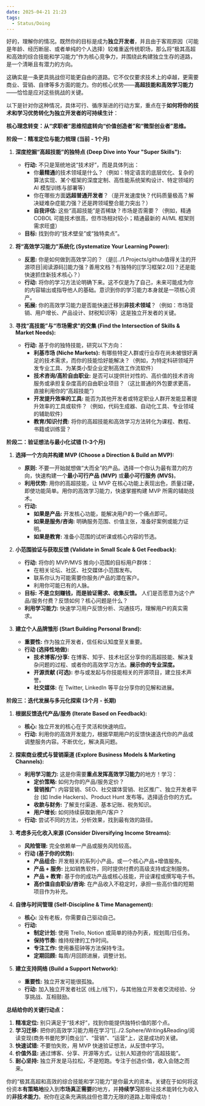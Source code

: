 ```yaml
---
date: 2025-04-21 21:23
tags:
  - Status/Doing
---
```


好的，理解你的情况。既然你的目标是成为**独立开发者**，并且由于客观原因（可能是年龄、经历断层、或者单纯的个人选择）较难重返传统职场，那么将“极其高超和高效的综合技能和学习能力”作为核心竞争力，并围绕此构建独立生存的道路，是一个清晰且有潜力的方向。

这确实是一条更具挑战但可能更自由的道路。它不仅仅要求技术上的卓越，更需要商业、营销、自律等多方面的能力。你的核心优势——**高超技能和高效学习能力**——恰恰是应对这些挑战的关键。

以下是针对你这种情况，具体可行、循序渐进的行动方案，重点在于**如何将你的技术和学习优势转化为独立开发者的可持续生计**：

**核心理念转变：从“求职者”思维彻底转向“价值创造者”和“微型创业者”思维。**

**阶段一：精准定位与能力梳理 (当前 - 1个月)**

1. **深度挖掘“高超技能”的独特点 (Deep Dive into Your "Super Skills"):**
   - **行动:** 不只是笼统地说“技术好”，而是具体列出：
     - 你**最精通**的技术领域是什么？（例如：特定语言的底层优化、复杂的算法实现、某个框架的深度定制、高性能系统架构设计、特定领域的 AI 模型训练与部署等）
     - 你在哪些方面**远超普通开发者**？（是开发速度快？代码质量极高？解决疑难杂症能力强？还是跨领域整合能力突出？）
     - **自我评估:** 这些“高超技能”是否稀缺？市场是否需要？（例如，精通 COBOL 可能技术很高，但市场相对较小；精通最新的 AI/ML 框架则需求旺盛）
   - **目标:** 找到你的“技术壁垒”或“独特卖点”。

2. **将“高效学习能力”系统化 (Systematize Your Learning Power):**
   - **反思:** 你是如何做到高效学习的？（是[[../1.Projects/github值得关注的开源项目|阅读源码]]能力强？善用文档？有独特的[[学习框架2.0]]？还是能快速抓住新技术核心？）
   - **行动:** 将你的学习方法论明确下来。这不仅是为了自己，未来可能成为你的内容输出或指导他人的基础。意识到你的学习能力本身就是一项核心资产。
   - **拓展:** 你的高效学习能力是否能快速迁移到**非技术领域**？（例如：市场营销、用户增长、产品设计、财税知识等）这是独立开发者的关键。

3. **寻找“高技能”与“市场需求”的交集 (Find the Intersection of Skills & Market Needs):**
   - **行动:** 基于你的独特技能，研究以下方向：
     - **利基市场 (Niche Markets):** 有哪些特定人群或行业存在尚未被很好满足的技术需求，而你的技能恰好能解决？（例如，为特定科研领域开发专业工具、为某类小型企业定制高效工作流软件）
     - **技术咨询/高阶自由职业:** 是否可以提供针对性的、高价值的技术咨询服务或承担复杂度高的自由职业项目？（这比普通的外包要求更高，直接利用你的“高超技能”）
     - **开发提升效率的工具:** 能否为其他开发者或特定职业人群开发能显著提升效率的工具或软件？（例如，代码生成器、自动化工具、专业领域的辅助软件）
     - **教育/知识付费:** 将你的高超技能和高效学习方法转化为课程、教程、书籍或训练营？

**阶段二：验证想法与最小化试错 (1-3个月)**

1. **选择一个方向并构建 MVP (Choose a Direction & Build an MVP):**
   - **原则:** 不要一开始就想做“大而全”的产品。选择一个你认为最有潜力的方向，快速构建一个**最小可行产品 (MVP)** 或**最小可行服务 (MVS)**。
   - **利用优势:** 用你的高超技能，让 MVP 在核心功能上表现出色，质量过硬，即使功能简单。用你的高效学习能力，快速掌握构建 MVP 所需的辅助技术。
   - **行动:**
     - **如果是产品:** 开发核心功能，能解决用户的一个痛点即可。
     - **如果是服务/咨询:** 明确服务范围、价值主张，准备好案例或能力证明。
     - **如果是教育:** 准备小范围的试听课或核心内容的节选。

2. **小范围验证与获取反馈 (Validate in Small Scale & Get Feedback):**
   - **行动:** 将你的 MVP/MVS 推向小范围的目标用户群体：
     - 在相关论坛、社区、社交媒体小范围发布。
     - 联系你认为可能需要你服务/产品的潜在客户。
     - 利用你可能已有的人脉。
   - **目标:** **不是立刻赚钱，而是验证需求、收集反馈。** 人们是否愿意为这个产品/服务付费？反馈如何？核心问题是什么？
   - **利用学习能力:** 快速学习用户反馈分析、沟通技巧，理解用户的真实需求。

3. **建立个人品牌雏形 (Start Building Personal Brand):**
   - **重要性:** 作为独立开发者，信任和认知度至关重要。
   - **行动 (选择性地做):**
     - **技术博客/分享:** 在博客、知乎、技术社区分享你的高超技能、解决复杂问题的过程、或者你的高效学习方法。**展示你的专业深度。**
     - **开源贡献 (可选):** 参与或发起与你技能相关的开源项目，建立技术声誉。
     - **社交媒体:** 在 Twitter, LinkedIn 等平台分享你的见解和进展。

**阶段三：迭代发展与多元化探索 (3个月 - 长期)**

1. **根据反馈迭代产品/服务 (Iterate Based on Feedback):**
   - **核心:** 独立开发的核心在于灵活和快速响应。
   - **行动:** 利用你的高效开发能力，根据早期用户的反馈快速迭代你的产品或调整服务内容。不断优化，解决真问题。

2. **探索商业模式与营销渠道 (Explore Business Models & Marketing Channels):**
   - **利用学习能力:** 这是你需要**重点发挥高效学习能力**的地方！学习：
     - **定价策略:** 如何为你的产品/服务定价？
     - **营销推广:** 内容营销、SEO、社交媒体营销、社区推广、独立开发者平台 (如 Indie Hackers)、Product Hunt 发布等。选择适合你的方式。
     - **收款与财务:** 了解支付渠道、基本记账、税务知识。
     - **用户增长:** 如何持续获取新用户/客户？
   - **行动:** 尝试不同的方法，分析效果，找到最有效的路径。

3. **考虑多元化收入来源 (Consider Diversifying Income Streams):**
   - **风险管理:** 完全依赖单一产品或服务风险较高。
   - **行动 (基于你的优势):**
     - **产品组合:** 开发相关的系列小产品，或一个核心产品+增值服务。
     - **产品 + 服务:** 比如销售软件，同时提供付费的高级支持或定制服务。
     - **产品 + 教育:** 基于你的成功产品或核心技能，开设课程或撰写电子书。
     - **高价值自由职业/咨询:** 在产品收入不稳定时，承担一些高价值的短期项目作为补充。

4. **自律与时间管理 (Self-Discipline & Time Management):**
   - **核心:** 没有老板，你需要自己驱动自己。
   - **行动:**
     - **制定计划:** 使用 Trello, Notion 或简单的待办列表，规划周/日任务。
     - **保持节奏:** 维持规律的工作时间。
     - **专注工作:** 使用番茄钟等方法保持专注。
     - **定期回顾:** 每周/月回顾进展，调整计划。

5. **建立支持网络 (Build a Support Network):**
   - **重要性:** 独立开发可能很孤独。
   - **行动:** 加入独立开发者社区 (线上/线下)，与其他独立开发者交流经验、分享挑战、互相鼓励。

**总结给你的关键行动点：**

1. **精准定位:** 别只满足于“技术好”，找到你能提供独特价值的那个点。
2. **学习迁移:** 把你的高效学习能力用在学习“[[../2.Sphere/Writing&Reading/阅读变现(商务书曼陀罗)|商业]]”、“营销”、“运营”上，这是成功的关键。
3. **快速试错:** 不要怕失败，用 MVP 快速验证想法，从反馈中学习。
4. **价值外显:** 通过博客、分享、开源等方式，让别人知道你的“高超技能”。
5. **耐心坚持:** 独立开发是马拉松，不是短跑。专注于创造价值，收入会随之而来。

你的“极其高超和高效的综合技能和学习能力”是你最大的资本。关键在于如何将这份资本**有策略地**投入到**市场真正需要**的地方，并**持续学习**那些让技术能转化为收入的**非技术能力**。祝你在这条充满挑战但也潜力无限的道路上取得成功！
